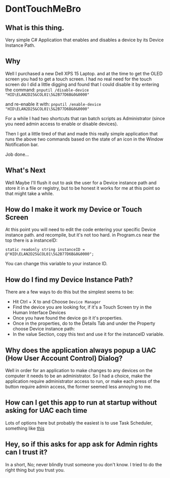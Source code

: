 # DontTouchMeBro

## What is this thing.
Very simple C# Application that enables and disables a device by its Device Instance Path.

## Why
Well I purchased a new Dell XPS 15 Laptop. and at the time to get the OLED screen you had to get a touch screen. I had no real need for the touch screen do I did a little digging and found that I could disable it by entering the command:
`pnputil /disable-device "HID\ELAN2D25&COL01\5&2B77D6B&0&0000"`

and re-enable it with:
`pnputil /enable-device "HID\ELAN2D25&COL01\5&2B77D6B&0&0000"`

For a while I had two shortcuts that ran batch scripts as Administrator (since you need admin access to enable or disable devices).

Then I got a little tired of that and made this really simple application that runs the above two commands based on the state of an icon in the Window Notification bar.

Job done...

## What's Next

Well Maybe I'll flush it out to ask the user for a Device instance path and store it in a file or registry, but to be honest it works for me at this point so that might take a while.

## How do I make it work my Device or Touch Screen

At this point you will need to edit the code entering your specific Device instance path. and recompile, but it's not too hard. in Program.cs near the top there is a instanceID:

`static readonly string instanceID = @"HID\ELAN2D25&COL01\5&2B77D6B&0&0000";`

You can change this variable to your instance ID.


## How do I find my Device Instance Path?

There are a few ways to do this but the simplest seems to be:

* Hit Ctrl + X to and Choose `Device Manager`
* Find the device you are looking for, if it's a Touch Screen try in the Human Interface Devices
* Once you have found the device go it it's properties.
* Once in the properties, do to the Details Tab and under the Property choose Device instance path:
* In the value Section, copy this text and use it for the instanceID variable.

## Why does the application always popup a UAC (How User Account Control) Dialog?
Well in order for an application to make changes to any devices on the computer it needs to be an administrator. So I had a choice, make the application require administrator access to run, or make each press of the button require admin access, the former seemed less annoying to me.

## How can I get this app to run at startup without asking for UAC each time

Lots of options here but probably the easiest is to use Task Scheduler, something like [this](https://superuser.com/questions/770420/schedule-a-task-with-admin-privileges-without-a-user-prompt-in-windows-7)

## Hey, so if this asks for app ask for Admin rights can I trust it?
In a short, No; never blindly trust someone you don't know. I tried to do the right thing but you trust you.
